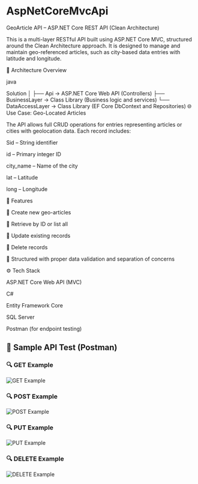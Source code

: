 # AspNetCoreMvcApi
GeoArticle API – ASP.NET Core REST API (Clean Architecture)

This is a multi-layer RESTful API built using ASP.NET Core MVC, structured around the Clean Architecture approach. It is designed to manage and maintain geo-referenced articles, such as city-based data entries with latitude and longitude.

🧱 Architecture Overview

java

Solution
│
├── Api                 → ASP.NET Core Web API (Controllers)
├── BusinessLayer       → Class Library (Business logic and services)
└── DataAccessLayer     → Class Library (EF Core DbContext and Repositories)
🌐 Use Case: Geo-Located Articles

The API allows full CRUD operations for entries representing articles or cities with geolocation data.
Each record includes:

Sid – String identifier

id – Primary integer ID

city_name – Name of the city

lat – Latitude

long – Longitude

🚀 Features

🔹 Create new geo-articles

🔹 Retrieve by ID or list all

🔹 Update existing records

🔹 Delete records

🔹 Structured with proper data validation and separation of concerns

⚙️ Tech Stack

ASP.NET Core Web API (MVC)

C#

Entity Framework Core

SQL Server

Postman (for endpoint testing)

## 🧪 Sample API Test (Postman)

### 🔍 GET Example

![GET Example](./assets/GET.JPG)

### 🔍 POST  Example

![POST Example](./assets/POST.JPG)

### 🔍 PUT  Example

![PUT Example](./assets/PUT.JPG)

### 🔍 DELETE  Example

![DELETE Example](./assets/DELETE.JPG)